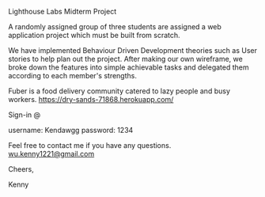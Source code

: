 Lighthouse Labs Midterm Project

A randomly assigned group of three students are assigned a web application project which must be built from scratch.

We have implemented Behaviour Driven Development theories such as User stories to help plan out the project.
After making our own wireframe, we broke down the features into simple achievable tasks and delegated them according to each member's strengths.

Fuber is a food delivery community catered to lazy people and busy workers.
https://dry-sands-71868.herokuapp.com/

Sign-in @

username: Kendawgg
password: 1234

Feel free to contact me if you have any questions.
wu.kenny1221@gmail.com

Cheers,

Kenny
